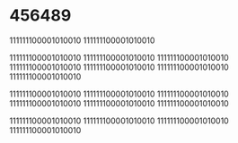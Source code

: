# 456489
111111100001010010
111111100001010010

111111100001010010
111111100001010010
111111100001010010
111111100001010010
111111100001010010
111111100001010010
111111100001010010

111111100001010010
111111100001010010
111111100001010010
111111100001010010
111111100001010010
111111100001010010


111111100001010010
111111100001010010
111111100001010010
111111100001010010


